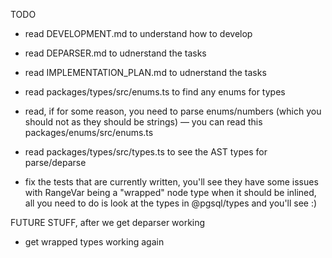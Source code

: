 TODO


- read DEVELOPMENT.md to understand how to develop
- read DEPARSER.md to udnerstand the tasks
- read IMPLEMENTATION_PLAN.md to udnerstand the tasks
- read packages/types/src/enums.ts to find any enums for types
- read, if for some reason, you need to parse enums/numbers (which you should not as they should be strings) — you can read this packages/enums/src/enums.ts
- read packages/types/src/types.ts to see the AST types for parse/deparse

- fix the tests that are currently written, you'll see they have some issues with RangeVar being a "wrapped" node type when it should be inlined, all you need to do is look at the types in @pgsql/types and you'll see :) 






FUTURE STUFF, after we get deparser working
- get wrapped types working again